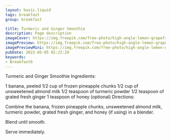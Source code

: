 ```yaml
---
layout: basic.liquid
tags: breakfast
group: breakfast

title: Turmeric and Ginger Smoothie 
description: Page description
imageCover: https://img.freepik.com/free-photo/high-angle-lemon-grapefruit-arrangement_23-2148858657.jpg?w=740&t=st=1677098174~exp=1677098774~hmac=c362cbe454be6c52735662c608a922eab7b39c3dd5699ef892d4d6efefc84c3e
imagePreview: https://img.freepik.com/free-photo/high-angle-lemon-grapefruit-arrangement_23-2148858657.jpg?w=740&t=st=1677098174~exp=1677098774~hmac=c362cbe454be6c52735662c608a922eab7b39c3dd5699ef892d4d6efefc84c3e
imagePreviewMini: https://img.freepik.com/free-photo/high-angle-lemon-grapefruit-arrangement_23-2148858657.jpg?w=740&t=st=1677098174~exp=1677098774~hmac=c362cbe454be6c52735662c608a922eab7b39c3dd5699ef892d4d6efefc84c3e
pubDate: 2022-05-05 02:22:29
keywords:
- Breakfast6
---
```


Turmeric and Ginger Smoothie
Ingredients:

1 banana, peeled
1/2 cup of frozen pineapple chunks
1/2 cup of unsweetened almond milk
1/2 teaspoon of turmeric powder
1/2 teaspoon of grated fresh ginger
1 teaspoon of honey (optional)
Directions:

Combine the banana, frozen pineapple chunks, unsweetened almond milk, turmeric powder, grated fresh ginger, and honey (if using) in a blender.

Blend until smooth.

Serve immediately.


